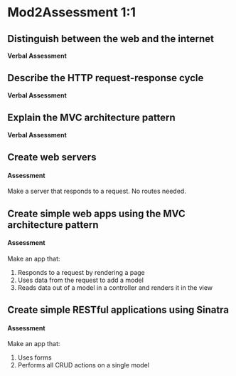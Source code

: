 # Mod2Assessment 1:1 


## Distinguish between the web and the internet
  **Verbal Assessment**

## Describe the HTTP request-response cycle
  **Verbal Assessment**

## Explain the MVC architecture pattern
  **Verbal Assessment**

## Create web servers
#### Assessment
  Make a server that responds to a request. No routes needed.
  
## Create simple web apps using the MVC architecture pattern
#### Assessment
  Make an app that:

  1. Responds to a request by rendering a page
  2. Uses data from the request to add a model
  3. Reads data out of a model in a controller and renders it in the view
 
## Create simple RESTful applications using Sinatra
#### Assessment
  Make an app that:

  1. Uses forms
  2. Performs all CRUD actions on a single model
